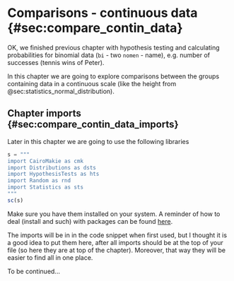 # Comparisons - continuous data {#sec:compare_contin_data}

OK, we finished previous chapter with hypothesis testing and calculating probabilities for binomial data (`bi` - two `nomen` - name), e.g. number of successes (tennis wins of Peter).

In this chapter we are going to explore comparisons between the groups containing data in a continuous scale (like the height from @sec:statistics_normal_distribution).

## Chapter imports {#sec:compare_contin_data_imports}

Later in this chapter we are going to use the following libraries

```jl
s = """
import CairoMakie as cmk
import Distributions as dsts
import HypothesisTests as hts
import Random as rnd
import Statistics as sts
"""
sc(s)
```

Make sure you have them installed on your system. A reminder of how to deal (install and such) with packages can be found [here](https://docs.julialang.org/en/v1/stdlib/Pkg/).

The imports will be in in the code snippet when first used, but I thought it is a good idea to put them here, after all imports should be at the top of your file (so here they are at top of the chapter). Moreover, that way they will be easier to find all in one place.

To be continued...
